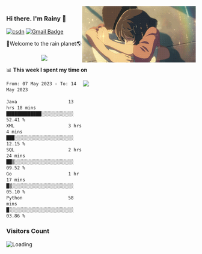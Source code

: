<img  align='right' height="150" src="https://github.com/LikeRainDay/LikeRainDay/blob/master/pic/img_rain_1.gif?raw=true">



### Hi there. I'm Rainy :lemon:

[![csdn](https://img.shields.io/badge/-csdn-c14438?style=flat-square&logo=c&logoColor=white)](https://blog.csdn.net/qq_15807167)
[![Gmail Badge](https://img.shields.io/badge/-gmail-c14438?style=flat-square&logo=Gmail&logoColor=white&link=mailto:houshuai0816@gmail.com)](mailto:houshuai0816@gmail.com)

🚀Welcome to the rain planet🌎

<center>
<img align='center'  src="https://source.unsplash.com/random/1200x600">
</center>

📊 **This week I spent my time on**

<img align='right'   width="300" src="https://github-readme-stats.vercel.app/api?username=LikeRainDay&show_icons=true&title_color=fff&icon_color=79ff97&text_color=9f9f9f&bg_color=151515&count_private=true">

<!--START_SECTION:waka-->

```text
From: 07 May 2023 - To: 14 May 2023

Java                   13 hrs 18 mins  █████████████░░░░░░░░░░░░   52.41 %
XML                    3 hrs 4 mins    ███░░░░░░░░░░░░░░░░░░░░░░   12.15 %
SQL                    2 hrs 24 mins   ██▒░░░░░░░░░░░░░░░░░░░░░░   09.52 %
Go                     1 hr 17 mins    █▒░░░░░░░░░░░░░░░░░░░░░░░   05.10 %
Python                 58 mins         █░░░░░░░░░░░░░░░░░░░░░░░░   03.86 %
```

<!--END_SECTION:waka-->

### Visitors Count
<img align="left" src = "https://profile-counter.glitch.me/LikeRainDay/count.svg" alt ="Loading">
